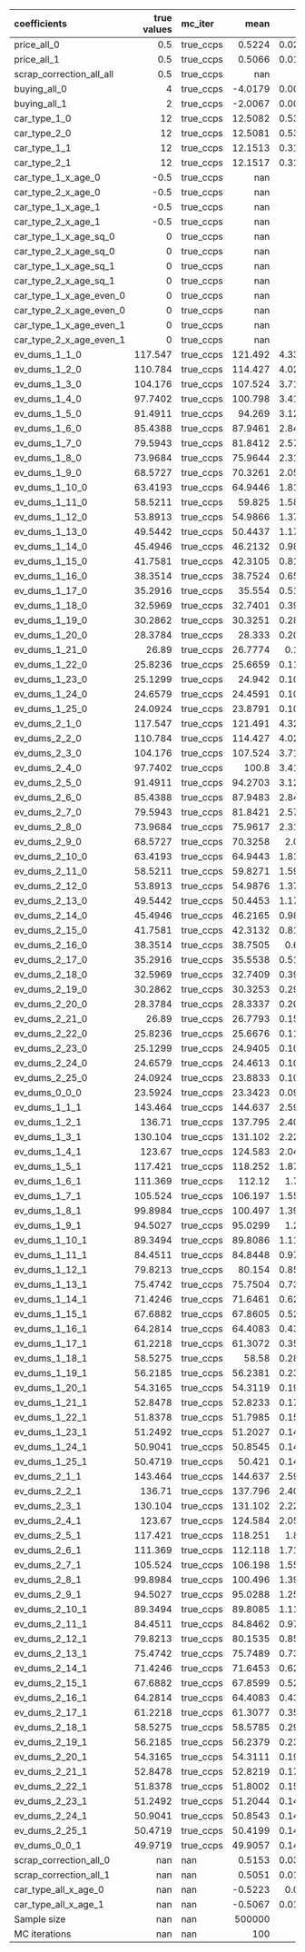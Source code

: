 | coefficients             |   true values | mc_iter   |        mean |      std |     p2.5 |    p97.5 |
|:-------------------------|--------------:|:----------|------------:|---------:|---------:|---------:|
| price_all_0              |        0.5    | true_ccps |      0.5224 |   0.0233 |   0.4813 |   0.5699 |
| price_all_1              |        0.5    | true_ccps |      0.5066 |   0.0137 |   0.4802 |   0.5348 |
| scrap_correction_all_all |        0.5    | true_ccps |    nan      | nan      | nan      | nan      |
| buying_all_0             |        4      | true_ccps |     -4.0179 |   0.0059 |  -4.0285 |  -4.0069 |
| buying_all_1             |        2      | true_ccps |     -2.0067 |   0.0067 |  -2.0179 |  -1.9953 |
| car_type_1_0             |       12      | true_ccps |     12.5082 |   0.5376 |  11.5451 |  13.5924 |
| car_type_2_0             |       12      | true_ccps |     12.5081 |   0.5384 |  11.5544 |  13.5959 |
| car_type_1_1             |       12      | true_ccps |     12.1513 |   0.3187 |  11.5491 |  12.8093 |
| car_type_2_1             |       12      | true_ccps |     12.1517 |   0.3189 |  11.5516 |  12.8061 |
| car_type_1_x_age_0       |       -0.5    | true_ccps |    nan      | nan      | nan      | nan      |
| car_type_2_x_age_0       |       -0.5    | true_ccps |    nan      | nan      | nan      | nan      |
| car_type_1_x_age_1       |       -0.5    | true_ccps |    nan      | nan      | nan      | nan      |
| car_type_2_x_age_1       |       -0.5    | true_ccps |    nan      | nan      | nan      | nan      |
| car_type_1_x_age_sq_0    |        0      | true_ccps |    nan      | nan      | nan      | nan      |
| car_type_2_x_age_sq_0    |        0      | true_ccps |    nan      | nan      | nan      | nan      |
| car_type_1_x_age_sq_1    |        0      | true_ccps |    nan      | nan      | nan      | nan      |
| car_type_2_x_age_sq_1    |        0      | true_ccps |    nan      | nan      | nan      | nan      |
| car_type_1_x_age_even_0  |        0      | true_ccps |    nan      | nan      | nan      | nan      |
| car_type_2_x_age_even_0  |        0      | true_ccps |    nan      | nan      | nan      | nan      |
| car_type_1_x_age_even_1  |        0      | true_ccps |    nan      | nan      | nan      | nan      |
| car_type_2_x_age_even_1  |        0      | true_ccps |    nan      | nan      | nan      | nan      |
| ev_dums_1_1_0            |      117.547  | true_ccps |    121.492  |   4.3318 | 113.79   | 130.31   |
| ev_dums_1_2_0            |      110.784  | true_ccps |    114.427  |   4.0235 | 107.286  | 122.638  |
| ev_dums_1_3_0            |      104.176  | true_ccps |    107.524  |   3.7156 | 100.915  | 115.1    |
| ev_dums_1_4_0            |       97.7402 | true_ccps |    100.798  |   3.4186 |  94.7091 | 107.762  |
| ev_dums_1_5_0            |       91.4911 | true_ccps |     94.269  |   3.1282 |  88.6972 | 100.64   |
| ev_dums_1_6_0            |       85.4388 | true_ccps |     87.9461 |   2.8463 |  82.8715 |  93.7247 |
| ev_dums_1_7_0            |       79.5943 | true_ccps |     81.8412 |   2.5711 |  77.2589 |  87.0735 |
| ev_dums_1_8_0            |       73.9684 | true_ccps |     75.9644 |   2.3119 |  71.8204 |  80.6856 |
| ev_dums_1_9_0            |       68.5727 | true_ccps |     70.3261 |   2.0591 |  66.6624 |  74.5033 |
| ev_dums_1_10_0           |       63.4193 | true_ccps |     64.9446 |   1.8193 |  61.672  |  68.6375 |
| ev_dums_1_11_0           |       58.5211 | true_ccps |     59.825  |   1.5892 |  56.9731 |  63.0185 |
| ev_dums_1_12_0           |       53.8913 | true_ccps |     54.9866 |   1.3734 |  52.4989 |  57.7517 |
| ev_dums_1_13_0           |       49.5442 | true_ccps |     50.4437 |   1.1718 |  48.3316 |  52.8185 |
| ev_dums_1_14_0           |       45.4946 | true_ccps |     46.2132 |   0.9869 |  44.4331 |  48.2019 |
| ev_dums_1_15_0           |       41.7581 | true_ccps |     42.3105 |   0.8136 |  40.8245 |  43.9481 |
| ev_dums_1_16_0           |       38.3514 | true_ccps |     38.7524 |   0.6546 |  37.5574 |  40.0569 |
| ev_dums_1_17_0           |       35.2916 | true_ccps |     35.554  |   0.5157 |  34.5975 |  36.5772 |
| ev_dums_1_18_0           |       32.5969 | true_ccps |     32.7401 |   0.3959 |  31.9965 |  33.5155 |
| ev_dums_1_19_0           |       30.2862 | true_ccps |     30.3251 |   0.2863 |  29.8137 |  30.9131 |
| ev_dums_1_20_0           |       28.3784 | true_ccps |     28.333  |   0.2081 |  27.9528 |  28.748  |
| ev_dums_1_21_0           |       26.89   | true_ccps |     26.7774 |   0.149  |  26.5096 |  27.0567 |
| ev_dums_1_22_0           |       25.8236 | true_ccps |     25.6659 |   0.1196 |  25.4713 |  25.8776 |
| ev_dums_1_23_0           |       25.1299 | true_ccps |     24.942  |   0.1055 |  24.77   |  25.1394 |
| ev_dums_1_24_0           |       24.6579 | true_ccps |     24.4591 |   0.1021 |  24.2845 |  24.6689 |
| ev_dums_1_25_0           |       24.0924 | true_ccps |     23.8791 |   0.1085 |  23.7005 |  24.0844 |
| ev_dums_2_1_0            |      117.547  | true_ccps |    121.491  |   4.3275 | 113.806  | 130.305  |
| ev_dums_2_2_0            |      110.784  | true_ccps |    114.427  |   4.0225 | 107.276  | 122.622  |
| ev_dums_2_3_0            |      104.176  | true_ccps |    107.524  |   3.7164 | 100.912  | 115.095  |
| ev_dums_2_4_0            |       97.7402 | true_ccps |    100.8    |   3.4166 |  94.7053 | 107.75   |
| ev_dums_2_5_0            |       91.4911 | true_ccps |     94.2703 |   3.1287 |  88.6982 | 100.642  |
| ev_dums_2_6_0            |       85.4388 | true_ccps |     87.9483 |   2.8452 |  82.8618 |  93.7499 |
| ev_dums_2_7_0            |       79.5943 | true_ccps |     81.8421 |   2.5734 |  77.2411 |  87.0837 |
| ev_dums_2_8_0            |       73.9684 | true_ccps |     75.9617 |   2.3102 |  71.8222 |  80.6546 |
| ev_dums_2_9_0            |       68.5727 | true_ccps |     70.3258 |   2.059  |  66.6417 |  74.5081 |
| ev_dums_2_10_0           |       63.4193 | true_ccps |     64.9443 |   1.8195 |  61.6853 |  68.6202 |
| ev_dums_2_11_0           |       58.5211 | true_ccps |     59.8271 |   1.5917 |  56.953  |  63.0482 |
| ev_dums_2_12_0           |       53.8913 | true_ccps |     54.9876 |   1.3782 |  52.4915 |  57.7786 |
| ev_dums_2_13_0           |       49.5442 | true_ccps |     50.4453 |   1.1753 |  48.3118 |  52.8234 |
| ev_dums_2_14_0           |       45.4946 | true_ccps |     46.2165 |   0.9861 |  44.4233 |  48.1989 |
| ev_dums_2_15_0           |       41.7581 | true_ccps |     42.3132 |   0.8127 |  40.8467 |  43.9352 |
| ev_dums_2_16_0           |       38.3514 | true_ccps |     38.7505 |   0.655  |  37.5389 |  40.0416 |
| ev_dums_2_17_0           |       35.2916 | true_ccps |     35.5538 |   0.5154 |  34.6069 |  36.5766 |
| ev_dums_2_18_0           |       32.5969 | true_ccps |     32.7409 |   0.3923 |  32.0206 |  33.5209 |
| ev_dums_2_19_0           |       30.2862 | true_ccps |     30.3253 |   0.2923 |  29.7535 |  30.8876 |
| ev_dums_2_20_0           |       28.3784 | true_ccps |     28.3337 |   0.2077 |  27.9583 |  28.7403 |
| ev_dums_2_21_0           |       26.89   | true_ccps |     26.7793 |   0.1504 |  26.5167 |  27.0656 |
| ev_dums_2_22_0           |       25.8236 | true_ccps |     25.6676 |   0.1193 |  25.4572 |  25.8706 |
| ev_dums_2_23_0           |       25.1299 | true_ccps |     24.9405 |   0.1046 |  24.7531 |  25.1412 |
| ev_dums_2_24_0           |       24.6579 | true_ccps |     24.4613 |   0.1054 |  24.2816 |  24.6522 |
| ev_dums_2_25_0           |       24.0924 | true_ccps |     23.8833 |   0.1001 |  23.6981 |  24.0844 |
| ev_dums_0_0_0            |       23.5924 | true_ccps |     23.3423 |   0.0994 |  23.1801 |  23.5786 |
| ev_dums_1_1_1            |      143.464  | true_ccps |    144.637  |   2.5925 | 139.753  | 149.944  |
| ev_dums_1_2_1            |      136.71   | true_ccps |    137.795  |   2.4072 | 133.271  | 142.723  |
| ev_dums_1_3_1            |      130.104  | true_ccps |    131.102  |   2.2274 | 126.913  | 135.655  |
| ev_dums_1_4_1            |      123.67   | true_ccps |    124.583  |   2.0494 | 120.727  | 128.765  |
| ev_dums_1_5_1            |      117.421  | true_ccps |    118.252  |   1.8791 | 114.735  | 122.067  |
| ev_dums_1_6_1            |      111.369  | true_ccps |    112.12   |   1.713  | 108.931  | 115.595  |
| ev_dums_1_7_1            |      105.524  | true_ccps |    106.197  |   1.5532 | 103.303  | 109.328  |
| ev_dums_1_8_1            |       99.8984 | true_ccps |    100.497  |   1.3999 |  97.8944 | 103.308  |
| ev_dums_1_9_1            |       94.5027 | true_ccps |     95.0299 |   1.252  |  92.7227 |  97.5499 |
| ev_dums_1_10_1           |       89.3494 | true_ccps |     89.8086 |   1.1107 |  87.7668 |  92.0371 |
| ev_dums_1_11_1           |       84.4511 | true_ccps |     84.8448 |   0.9771 |  83.0587 |  86.7934 |
| ev_dums_1_12_1           |       79.8213 | true_ccps |     80.154  |   0.8501 |  78.5942 |  81.8495 |
| ev_dums_1_13_1           |       75.4742 | true_ccps |     75.7504 |   0.7346 |  74.3967 |  77.2121 |
| ev_dums_1_14_1           |       71.4246 | true_ccps |     71.6461 |   0.6263 |  70.4876 |  72.8921 |
| ev_dums_1_15_1           |       67.6882 | true_ccps |     67.8605 |   0.5253 |  66.8867 |  68.9012 |
| ev_dums_1_16_1           |       64.2814 | true_ccps |     64.4083 |   0.4362 |  63.5997 |  65.2611 |
| ev_dums_1_17_1           |       61.2218 | true_ccps |     61.3072 |   0.3569 |  60.6263 |  62.0201 |
| ev_dums_1_18_1           |       58.5275 | true_ccps |     58.58   |   0.2897 |  58.045  |  59.1711 |
| ev_dums_1_19_1           |       56.2185 | true_ccps |     56.2381 |   0.2377 |  55.8101 |  56.7315 |
| ev_dums_1_20_1           |       54.3165 | true_ccps |     54.3119 |   0.1962 |  53.9529 |  54.695  |
| ev_dums_1_21_1           |       52.8478 | true_ccps |     52.8233 |   0.1715 |  52.5406 |  53.1374 |
| ev_dums_1_22_1           |       51.8378 | true_ccps |     51.7985 |   0.1561 |  51.5315 |  52.0672 |
| ev_dums_1_23_1           |       51.2492 | true_ccps |     51.2027 |   0.1484 |  50.934  |  51.4466 |
| ev_dums_1_24_1           |       50.9041 | true_ccps |     50.8545 |   0.1465 |  50.5977 |  51.1    |
| ev_dums_1_25_1           |       50.4719 | true_ccps |     50.421  |   0.1458 |  50.162  |  50.6674 |
| ev_dums_2_1_1            |      143.464  | true_ccps |    144.637  |   2.5935 | 139.736  | 149.945  |
| ev_dums_2_2_1            |      136.71   | true_ccps |    137.796  |   2.4077 | 133.26   | 142.73   |
| ev_dums_2_3_1            |      130.104  | true_ccps |    131.102  |   2.2272 | 126.911  | 135.658  |
| ev_dums_2_4_1            |      123.67   | true_ccps |    124.584  |   2.0519 | 120.731  | 128.767  |
| ev_dums_2_5_1            |      117.421  | true_ccps |    118.251  |   1.879  | 114.74   | 122.071  |
| ev_dums_2_6_1            |      111.369  | true_ccps |    112.118  |   1.7135 | 108.917  | 115.588  |
| ev_dums_2_7_1            |      105.524  | true_ccps |    106.198  |   1.5541 | 103.308  | 109.33   |
| ev_dums_2_8_1            |       99.8984 | true_ccps |    100.496  |   1.3981 |  97.9063 | 103.306  |
| ev_dums_2_9_1            |       94.5027 | true_ccps |     95.0288 |   1.2519 |  92.7183 |  97.5516 |
| ev_dums_2_10_1           |       89.3494 | true_ccps |     89.8085 |   1.1126 |  87.7682 |  92.0494 |
| ev_dums_2_11_1           |       84.4511 | true_ccps |     84.8462 |   0.9785 |  83.0582 |  86.8034 |
| ev_dums_2_12_1           |       79.8213 | true_ccps |     80.1535 |   0.8531 |  78.5772 |  81.8573 |
| ev_dums_2_13_1           |       75.4742 | true_ccps |     75.7489 |   0.7342 |  74.3886 |  77.2081 |
| ev_dums_2_14_1           |       71.4246 | true_ccps |     71.6453 |   0.6251 |  70.487  |  72.8902 |
| ev_dums_2_15_1           |       67.6882 | true_ccps |     67.8599 |   0.5249 |  66.8774 |  68.8906 |
| ev_dums_2_16_1           |       64.2814 | true_ccps |     64.4083 |   0.4347 |  63.6138 |  65.265  |
| ev_dums_2_17_1           |       61.2218 | true_ccps |     61.3077 |   0.3583 |  60.6442 |  62.0247 |
| ev_dums_2_18_1           |       58.5275 | true_ccps |     58.5785 |   0.2907 |  58.0385 |  59.1721 |
| ev_dums_2_19_1           |       56.2185 | true_ccps |     56.2379 |   0.2353 |  55.8027 |  56.7253 |
| ev_dums_2_20_1           |       54.3165 | true_ccps |     54.3111 |   0.1967 |  53.9569 |  54.6999 |
| ev_dums_2_21_1           |       52.8478 | true_ccps |     52.8219 |   0.1704 |  52.5225 |  53.1265 |
| ev_dums_2_22_1           |       51.8378 | true_ccps |     51.8002 |   0.1564 |  51.523  |  52.0801 |
| ev_dums_2_23_1           |       51.2492 | true_ccps |     51.2044 |   0.1498 |  50.9379 |  51.453  |
| ev_dums_2_24_1           |       50.9041 | true_ccps |     50.8543 |   0.1454 |  50.5885 |  51.0953 |
| ev_dums_2_25_1           |       50.4719 | true_ccps |     50.4199 |   0.1438 |  50.1575 |  50.6638 |
| ev_dums_0_0_1            |       49.9719 | true_ccps |     49.9057 |   0.1422 |  49.6483 |  50.1565 |
| scrap_correction_all_0   |      nan      | nan       |      0.5153 |   0.0323 |   0.446  |   0.5713 |
| scrap_correction_all_1   |      nan      | nan       |      0.5051 |   0.0176 |   0.4707 |   0.5376 |
| car_type_all_x_age_0     |      nan      | nan       |     -0.5223 |   0.023  |  -0.5686 |  -0.4813 |
| car_type_all_x_age_1     |      nan      | nan       |     -0.5067 |   0.0135 |  -0.5343 |  -0.4807 |
| Sample size              |      nan      | nan       | 500000      | nan      | nan      | nan      |
| MC iterations            |      nan      | nan       |    100      | nan      | nan      | nan      |